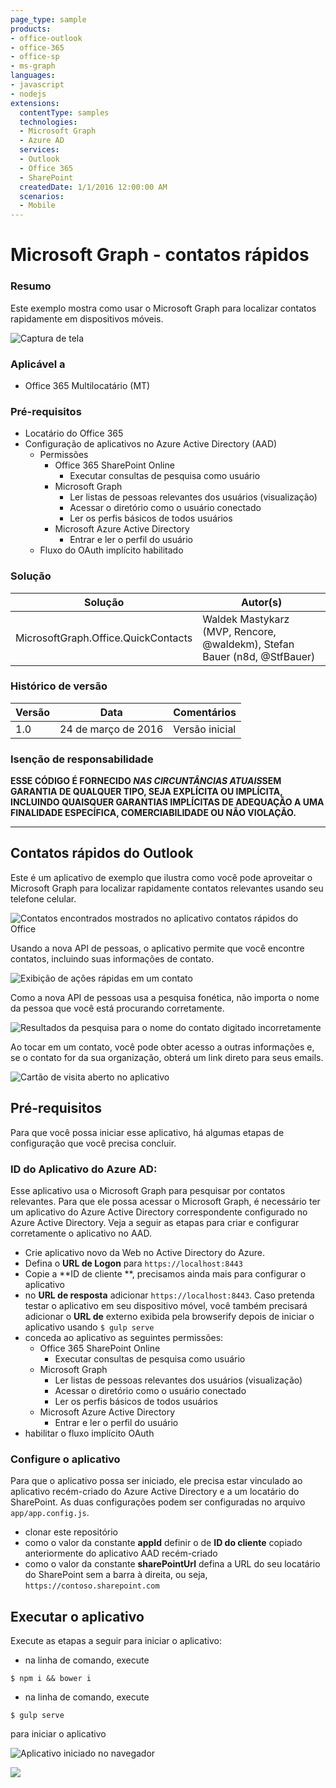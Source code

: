 ```yaml
---
page_type: sample
products:
- office-outlook
- office-365
- office-sp
- ms-graph
languages:
- javascript
- nodejs
extensions:
  contentType: samples
  technologies:
  - Microsoft Graph
  - Azure AD
  services:
  - Outlook
  - Office 365
  - SharePoint
  createdDate: 1/1/2016 12:00:00 AM
  scenarios:
  - Mobile
---
```

# Microsoft Graph - contatos rápidos

### Resumo

Este exemplo mostra como usar o Microsoft Graph para localizar contatos rapidamente em dispositivos móveis.

![Captura de tela](assets/search-results.png)

### Aplicável a

- Office 365 Multilocatário (MT)

### Pré-requisitos

- Locatário do Office 365
- Configuração de aplicativos no Azure Active Directory (AAD)
    - Permissões
        - Office 365 SharePoint Online
            - Executar consultas de pesquisa como usuário
        - Microsoft Graph
            - Ler listas de pessoas relevantes dos usuários (visualização)
            - Acessar o diretório como o usuário conectado
            - Ler os perfis básicos de todos usuários
        - Microsoft Azure Active Directory
            - Entrar e ler o perfil do usuário
    - Fluxo do OAuth implícito habilitado
    
### Solução

Solução|Autor(s)
--------|---------
MicrosoftGraph.Office.QuickContacts|Waldek Mastykarz (MVP, Rencore, @waldekm), Stefan Bauer (n8d, @StfBauer)

### Histórico de versão

Versão|Data|Comentários
-------|----|--------
1.0 |24 de março de 2016|Versão inicial

### Isenção de responsabilidade
**ESSE CÓDIGO É FORNECIDO *NAS CIRCUNTÂNCIAS ATUAIS*SEM GARANTIA DE QUALQUER TIPO, SEJA EXPLÍCITA OU IMPLÍCITA, INCLUINDO QUAISQUER GARANTIAS IMPLÍCITAS DE ADEQUAÇÃO A UMA FINALIDADE ESPECÍFICA, COMERCIABILIDADE OU NÃO VIOLAÇÃO.**

---

## Contatos rápidos do Outlook

Este é um aplicativo de exemplo que ilustra como você pode aproveitar o Microsoft Graph para localizar rapidamente contatos relevantes usando seu telefone celular.

![Contatos encontrados mostrados no aplicativo contatos rápidos do Office](assets/search-results.png)

Usando a nova API de pessoas, o aplicativo permite que você encontre contatos, incluindo suas informações de contato.

![Exibição de ações rápidas em um contato](assets/quick-actions.png)

Como a nova API de pessoas usa a pesquisa fonética, não importa o nome da pessoa que você está procurando corretamente.

![Resultados da pesquisa para o nome do contato digitado incorretamente](assets/typo.png)

Ao tocar em um contato, você pode obter acesso a outras informações e, se o contato for da sua organização, obterá um link direto para seus emails.

![Cartão de visita aberto no aplicativo](assets/person-card.png)

## Pré-requisitos

Para que você possa iniciar esse aplicativo, há algumas etapas de configuração que você precisa concluir.

### ID do Aplicativo do Azure AD:

Esse aplicativo usa o Microsoft Graph para pesquisar por contatos relevantes. Para que ele possa acessar o Microsoft Graph, é necessário ter um aplicativo do Azure Active Directory correspondente configurado no Azure Active Directory. Veja a seguir as etapas para criar e configurar corretamente o aplicativo no AAD. 

- Crie aplicativo novo da Web no Active Directory do Azure.
- Defina o **URL de Logon** para `https://localhost:8443`
- Copie a **ID de cliente **, precisamos ainda mais para configurar o aplicativo
- no **URL de resposta** adicionar `https://localhost:8443`. Caso pretenda testar o aplicativo em seu dispositivo móvel, você também precisará adicionar o **URL de** externo exibida pela browserify depois de iniciar o aplicativo usando `$ gulp serve`
- conceda ao aplicativo as seguintes permissões:
    - Office 365 SharePoint Online
        - Executar consultas de pesquisa como usuário
    - Microsoft Graph
        - Ler listas de pessoas relevantes dos usuários (visualização)
        - Acessar o diretório como o usuário conectado
        - Ler os perfis básicos de todos usuários
    - Microsoft Azure Active Directory
        - Entrar e ler o perfil do usuário
- habilitar o fluxo implícito OAuth

### Configure o aplicativo

Para que o aplicativo possa ser iniciado, ele precisa estar vinculado ao aplicativo recém-criado do Azure Active Directory e a um locatário do SharePoint. As duas configurações podem ser configuradas no arquivo `app/app.config.js`.

- clonar este repositório
- como o valor da constante **appId** definir o de **ID do cliente** copiado anteriormente do aplicativo AAD recém-criado
- como o valor da constante **sharePointUrl** defina a URL do seu locatário do SharePoint sem a barra à direita, ou seja, `https://contoso.sharepoint.com`

## Executar o aplicativo

Execute as etapas a seguir para iniciar o aplicativo:

- na linha de comando, execute
```
$ npm i && bower i
```
- na linha de comando, execute
```
$ gulp serve
```
para iniciar o aplicativo

![Aplicativo iniciado no navegador](assets/app.png) 

<img src="https://telemetry.sharepointpnp.com/pnp/samples/MicrosoftGraph.Office.QuickContacts" />